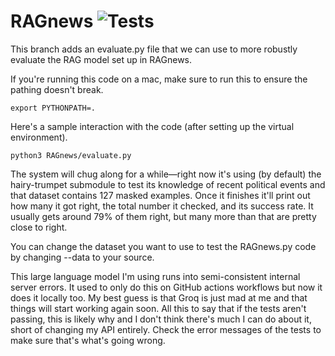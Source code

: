 # RAGnews ![Tests](https://github.com/RowanGray472/RAGnews/actions/workflows/tests.yml/badge.svg?branch=evaluate)
 
This branch adds an evaluate.py file that we can use to more robustly evaluate the RAG model set up in RAGnews.

If you're running this code on a mac, make sure to run this to ensure the pathing doesn't break.

```
export PYTHONPATH=.
```

Here's a sample interaction with the code (after setting up the virtual environment).

```
python3 RAGnews/evaluate.py
```

The system will chug along for a while—right now it's using (by default) the hairy-trumpet submodule to test its knowledge of recent political events and that dataset contains 127 masked examples. Once it finishes it'll print out how many it got right, the total number it checked, and its success rate. It usually gets around 79% of them right, but many more than that are pretty close to right.

You can change the dataset you want to use to test the RAGnews.py code by changing --data to your source.

This large language model I'm using runs into semi-consistent internal server errors. It used to only do this on GitHub actions workflows but now it does it locally too. My best guess is that Groq is just mad at me and that things will start working again soon. All this to say that if the tests aren't passing, this is likely why and I don't think there's much I can do about it, short of changing my API entirely. Check the error messages of the tests to make sure that's what's going wrong.
